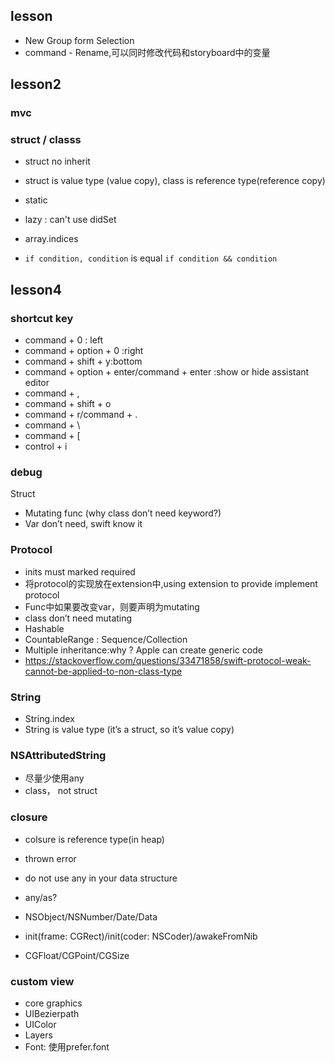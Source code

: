 ## lesson
* New Group form Selection
* command - Rename,可以同时修改代码和storyboard中的变量

## lesson2
### mvc

### struct / classs
* struct no inherit
* struct is value type (value copy), class is reference type(reference copy)

* static
* lazy : can't use didSet 
* array.indices
* `if condition, condition` is equal `if condition && condition`


## lesson4
### shortcut key
* command + 0 : left
* command + option + 0 :right
* command + shift + y:bottom
* command + option + enter/command + enter :show or hide assistant editor
* command + ,
* command + shift + o
* command + r/command + .
* command + \
* command + [ 
* control + i

### debug

Struct
* Mutating func (why class don’t  need keyword?)
* Var don’t need, swift know it


### Protocol
* inits must marked required
* 将protocol的实现放在extension中,using extension to provide implement protocol
* Func中如果要改变var，则要声明为mutating
* class don’t need mutating
* Hashable
* CountableRange : Sequence/Collection
* Multiple inheritance:why ? Apple can create generic code
* https://stackoverflow.com/questions/33471858/swift-protocol-weak-cannot-be-applied-to-non-class-type

### String
* String.index
* String is value type (it’s a  struct, so it’s value copy)

### NSAttributedString
* 尽量少使用any
* class， not struct

### closure
* colsure is reference type(in heap)

* thrown error
* do not use any in your data structure
* any/as?
* NSObject/NSNumber/Date/Data
* init(frame: CGRect)/init(coder: NSCoder)/awakeFromNib
* CGFloat/CGPoint/CGSize

### custom view
* core graphics
* UIBezierpath
* UIColor
* Layers
* Font: 使用prefer.font

